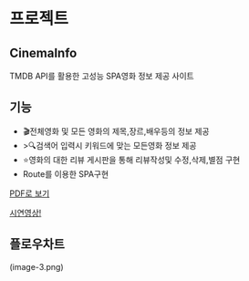 <h1>프로젝트</h1>

<h2>CinemaInfo</h2>
  <p>TMDB API를 활용한 고성능 SPA영화 정보 제공 사이트 </p>
  <h2>기능</h2>
  <ul>
     <li>🎬전체영화 및 모든 영화의 제목,장르,배우등의 정보 제공</li>
     <li>>🔍검색어 입력시 키워드에 맞는 모든영화 정보 제공</li>
     <li>⭐️영화의 대한 리뷰 게시판을 통해 리뷰작성및 수정,삭제,별점 구현</li>
     <li>Route를 이용한 SPA구현</li>
  </ul>

[PDF로 보기](https://github.com/chanO4135/front_reactProject/blob/main/chan_project.pdf)

[시연영상!](MovieDemo.gif)

<h2>플로우차트</h2> (image-3.png)
